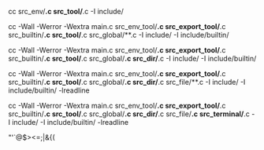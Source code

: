 cc src_env/**.c src_tool/**.c -I include/


cc -Wall -Werror -Wextra main.c src_env_tool/**.c src_export_tool/**.c src_builtin/**.c src_tool/**.c src_global/**.c  -I include/ -I include/builtin/

cc -Wall -Werror -Wextra main.c src_env_tool/**.c src_export_tool/**.c src_builtin/**.c src_tool/**.c src_global/**.c src_dir/**.c -I include/ -I include/builtin/ 

 cc -Wall -Werror -Wextra main.c src_env_tool/**.c src_export_tool/**.c src_builtin/**.c src_tool/**.c src_global/**.c src_dir/**.c src_file/**.c -I include/ -I include/builtin/  -lreadline

cc -Wall -Werror -Wextra main.c src_env_tool/**.c src_export_tool/**.c src_builtin/**.c src_tool/**.c src_global/**.c src_dir/**.c src_file/**.c src_terminal/**.c  -I include/ -I include/builtin/  -lreadline

 "\'`@$><=;|&{(